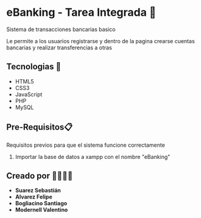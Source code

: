# eBanking - Tarea Integrada 🌟
<p>Sistema de transacciones bancarias basico</p>
<p>Le permite a los usuarios registrarse y dentro de la pagina crearse cuentas bancarias y realizar transferencias a otras</p>

## Tecnologias 🚀
<ul>
  <li>HTML5</li>
  <li>CSS3</li>
  <li>JavaScript</li>
  <li>PHP</li>
  <li>MySQL</li>
</ul>

## Pre-Requisitos📋
<p>Requisitos previos para que el sistema funcione correctamente</p>
<ol>
  <li>Importar la base de datos a xampp con el nombre "eBanking"</li>
</ol>

## Creado por 🦓🐲🦝🐒
* **Suarez Sebastián**
* **Alvarez Felipe**
* **Bogliacino Santiago**
* **Modernell Valentino**


